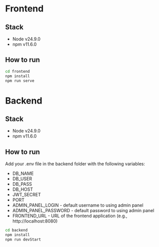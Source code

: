 # Frontend

## Stack

- Node v24.9.0
- npm v11.6.0

## How to run

```bash
cd frontend
npm install
npm run serve
```

# Backend

## Stack

- Node v24.9.0
- npm v11.6.0

## How to run

Add your .env file in the backend folder with the following variables:

- DB_NAME
- DB_USER
- DB_PASS
- DB_HOST
- JWT_SECRET
- PORT
- ADMIN_PANEL_LOGIN - default username to using admin panel
- ADMIN_PANEL_PASSWORD - default password to using admin panel
- FRONTEND_URL - URL of the frontend application (e.g., http://localhost:8080)

```bash
cd backend
npm install
npm run devStart
```
